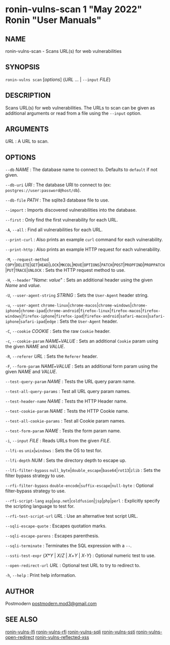 # ronin-vulns-scan 1 "May 2022" Ronin "User Manuals"

## NAME

ronin-vulns-scan - Scans URL(s) for web vulnerabilities

## SYNOPSIS

`ronin-vulns scan` [*options*] {*URL* ... \| `--input` *FILE*}

## DESCRIPTION

Scans URL(s) for web vulnerabilities. The URLs to scan can be given as
additional arguments or read from a file using the `--input` option.

## ARGUMENTS

*URL*
: A URL to scan.

## OPTIONS

`--db` *NAME*
: The database name to connect to. Defaults to `default` if not given.

`--db-uri` *URI*
: The database URI to connect to
  (ex: `postgres://user:password@host/db`).

`--db-file` *PATH*
: The sqlite3 database file to use.

`--import`
: Imports discovered vulnerabilities into the database.

`--first`
: Only find the first vulnerability for each URL.

`-A`, `--all`
: Find all vulnerabilities for each URL.

`--print-curl`
: Also prints an example `curl` command for each vulnerability.

`--print-http`
: Also prints an example HTTP request for each vulnerability.

`-M`, `--request-method` `COPY`|`DELETE`|`GET`|`HEAD`|`LOCK`|`MKCOL`|`MOVE`|`OPTIONS`|`PATCH`|`POST`|`PROPFIND`|`PROPPATCH`|`PUT`|`TRACE`|`UNLOCK`
: Sets the HTTP request method to use.

`-H`, `--header` "*Name*: *value*"
: Sets an additional header using the given *Name* and *value*.

`-U`, `--user-agent-string` *STRING*
: Sets the `User-Agent` header string.

`-u`, `--user-agent` `chrome-linux`\|`chrome-macos`\|`chrome-windows`\|`chrome-iphone`\|`chrome-ipad`\|`chrome-android`\|`firefox-linux`\|`firefox-macos`\|`firefox-windows`\|`firefox-iphone`\|`firefox-ipad`\|`firefox-android`\|`safari-macos`\|`safari-iphone`\|`safari-ipad`\|`edge`
: Sets the `User-Agent` header.

`-C`, `--cookie` *COOKIE*
: Sets the raw `Cookie` header.

`-c`, `--cookie-param` *NAME*`=`*VALUE*
: Sets an additional `Cookie` param using the given *NAME* and *VALUE*.

`-R`, `--referer` *URL*
: Sets the `Referer` header.

`-F`, `--form-param` *NAME*`=`*VALUE*
: Sets an additional form param using the given *NAME* and *VALUE*.

`--test-query-param` *NAME*
: Tests the URL query param name.

`--test-all-query-params`
: Test all URL query param names.

`--test-header-name` *NAME*
: Tests the HTTP Header name.

`--test-cookie-param` *NAME*
: Tests the HTTP Cookie name.

`--test-all-cookie-params`
: Test all Cookie param names.

`--test-form-param` *NAME*
: Tests the form param name.

`-i`, `--input` *FILE*
: Reads URLs from the given *FILE*.

`--lfi-os` `unix`\|`windows`
: Sets the OS to test for.

`--lfi-depth` *NUM*
: Sets the directory depth to escape up.

`--lfi-filter-bypass` `null_byte`\|`double_escape`\|`base64`\|`rot13`\|`zlib`
: Sets the filter bypass strategy to use.

`--rfi-filter-bypass` `double-encode`\|`suffix-escape`\|`null-byte`
: Optional filter-bypass strategy to use.

`--rfi-script-lang` `asp`\|`asp.net`\|`coldfusion`\|`jsp`\|`php`\|`perl`
: Explicitly specify the scripting language to test for.

`--rfi-test-script-url` *URL*
: Use an alternative test script URL.

`--sqli-escape-quote`
: Escapes quotation marks.

`--sqli-escape-parens`
: Escapes parenthesis.

`--sqli-terminate`
: Terminates the SQL expression with a `--`.

`--ssti-test-expr` {*X*\**Y* \| *X*/*Z* \| *X*+*Y* \| *X*-*Y*}
: Optional numeric test to use.

`--open-redirect-url` *URL*
: Optional test URL to try to redirect to.

`-h`, `--help`
: Print help information.

## AUTHOR

Postmodern <postmodern.mod3@gmail.com>

## SEE ALSO

[ronin-vulns-lfi](ronin-vulns-lfi.1.md) [ronin-vulns-rfi](ronin-vulns-rfi.1.md) [ronin-vulns-sqli](ronin-vulns-sqli.1.md) [ronin-vulns-ssti](ronin-vulns-ssti.1.md) [ronin-vulns-open-redirect](ronin-vulns-open-redirect.1.md) [ronin-vulns-reflected-xss](ronin-vulns-reflected-xss.1.md)